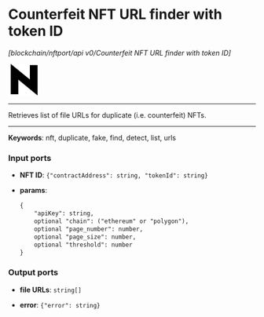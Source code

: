 # Counterfeit NFT URL finder with token ID

_[blockchain/nftport/api v0/Counterfeit NFT URL finder with token ID]_

![icon](</assets/icons/352b98b2-6df6-4a21-93e1-a31cf5b9311d.png>)

---

Retrieves list of file URLs for duplicate (i.e. counterfeit) NFTs.<br>

---

__Keywords__: nft, duplicate, fake, find, detect, list, urls

### Input ports

* __NFT ID__: ` {"contractAddress": string, "tokenId": string} `


* __params__: 
    ```
    {
        "apiKey": string,
        optional "chain": ("ethereum" or "polygon"),
        optional "page_number": number,
        optional "page_size": number,
        optional "threshold": number
    }
    ```

### Output ports

* __file URLs__: ` string[] `


* __error__: ` {"error": string} `

